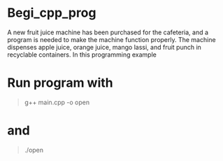 # Begi_cpp_prog
A new fruit juice machine has been purchased for the cafeteria, and a program is needed to make the machine function properly. 
The machine dispenses apple juice, orange juice, mango lassi, and fruit punch in recyclable containers. 
In this programming example

# Run program with

> g++ main.cpp -o open

# and

> ./open

